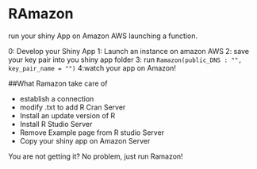 # RAmazon
run your shiny App on Amazon AWS launching a function.

0: Develop your Shiny App
1: Launch an instance on amazon AWS
2: save your key pair into you shiny app folder
3: run `Ramazon(public_DNS : "", key_pair_name = "")`
4:watch your app on Amazon!

##What Ramazon take care of

* establish a connection
* modify .txt to add R Cran Server
* Install an update version of R
* Install R Studio Server
* Remove Example page from R studio Server
* Copy your shiny app on Amazon Server

You are not getting it?
No problem, just run Ramazon!
